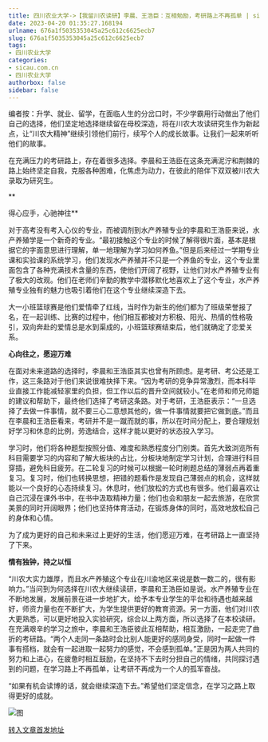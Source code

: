```yaml
---
title: 四川农业大学->【我留川农读研】李晨、王浩臣：互相勉励，考研路上不再孤单 | sicau.com.cn
date: 2023-04-20 01:35:27.168194
urlname: 676a1f5035353045a25c612c6625ecb7
slug: 676a1f5035353045a25c612c6625ecb7
tags: 
- 四川农业大学
categories:
- sicau.com.cn
- 四川农业大学
authorbox: false
sidebar: false
---
```

编者按：升学、就业、留学，在面临人生的分岔口时，不少学霸用行动做出了他们自己的选择，他们坚定地选择继续留在母校深造，将在川农大攻读研究生作为新起点，让“川农大精神”继续引领他们前行，续写个人的成长故事。让我们一起来听听他们的故事。

在充满压力的考研路上，存在着很多选择。李晨和王浩臣在这条充满泥泞和荆棘的路上始终坚定自我，克服各种困难，化焦虑为动力，在彼此的陪伴下双双被川农大录取为研究生。

**
<!--more-->
得心应手，心驰神往**

对于高考没有考入心仪的专业，而被调剂到水产养殖专业的李晨和王浩臣来说，水产养殖学是一个新奇的专业。“最初接触这个专业的时候了解得很片面，基本是根据它的字面意思进行理解，单一地理解为学习如何养鱼。”但是后来经过一学期专业课和实验课的系统学习，他们发现水产养殖并不只是一个养鱼的专业，这个专业里面包含了各种充满技术含量的东西，使他们开阔了视野，让他们对水产养殖专业有了极大的改观。他们在老师们辛勤的教学中潜移默化地喜欢上了这个专业，水产养殖专业独有的魅力也吸引着他们在这个专业继续深造下去。

大一小班篮球赛是他们爱情牵了红线，当时作为新生的他们都为了班级荣誉报了名，在一起训练、比赛的过程中，他们相互都被对方积极、阳光、热情的性格吸引，双向奔赴的爱情总是水到渠成的，小班篮球赛结束后，他们就确定了恋爱关系。

**心向往之，愿迎万难**

在面对未来道路的选择时，李晨和王浩臣其实也曾有所顾虑。是考研、考公还是工作，这三条路对于他们来说很难抉择下来。“因为考研的竞争异常激烈，而本科毕业直接工作能减轻家里的负担，但工作以后的晋升空间就较小。”在老师和师兄师姐的建议和帮助下，最终他们选择了考研这条路。对于考研，王浩臣表示：“一旦选择了去做一件事情，就不要三心二意想其他的，做一件事情就要把它做到底。”而且在李晨和王浩臣看来，考研并不是一蹴而就的事，所以在时间分配上，要合理规划好学习和休息的比例，劳逸结合，这样才能以更好的状态投入学习。

学习时，他们将各种题型按照分值、难度和熟悉程度分门别类。首先大致浏览所有科目需要学习的内容和了解大板块的占比，分板块地制定学习计划，合理进行科目穿插，避免科目疲劳。在二轮复习的时候可以根据一轮时刷题总结的薄弱点再着重复习。复习时，他们也转换思想，把错的题看作是发现自己薄弱点的机会，这样就能以一个良好的心态持续复习。休息时，他们放松的方式也有很多。他们最喜欢让自己沉浸在课外书中，在书中汲取精神力量；他们也会和朋友一起去旅游，在欣赏美景的同时开阔眼界；他们也坚持体育活动，在锻炼身体的同时，高效地放松自己的身体和心情。

为了成为更好的自己和未来过上更好的生活，他们愿迎万难，在考研路上一直坚持了下来。

**情有独钟，持之以恒**

“川农大实力雄厚，而且水产养殖这个专业在川渝地区来说是数一数二的，很有影响力。”当问到为何选择在川农大继续读研，李晨和王浩臣如是说。水产养殖专业在不断地发展，发展前景在进一步地扩大，给予本专业学生的平台和待遇也越来越好，师资力量也在不断扩大，为学生提供更好的教育资源。另一方面，他们对川农大更熟悉，可以更好地投入实验研究，综合以上两方面，所以选择了在本校读研。在充满艰辛的学习之旅中，李晨和王浩臣彼此互相帮助，相互激励，一起走完了曲折的考研路。“两个人走同一条路时会比别人能更好的感同身受，同时一起做一件事有搭档，就会有一起进取一起努力的感觉，不会感到孤单。”正是因为两人共同的努力和上进心，在疲惫时相互鼓励，在坚持不下去时分担自己的情绪，共同探讨遇到的问题，在学习路上不再孤单，让考研不再成为一个人的孤军奋战。

“如果有机会读博的话，就会继续深造下去。”希望他们坚定信念，在学习之路上取得更好的成就。

![图](https://news.sicau.edu.cn/__local/1/5E/DE/536818EB58771C26088745125ED_B03A801A_FEDA6.png)

[转入文章首发地址](https://news.sicau.edu.cn/info/1078/71855.htm)